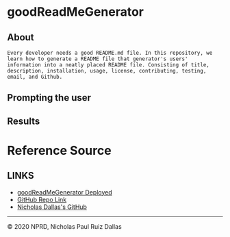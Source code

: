 # goodReadMeGenerator

## About
```
Every developer needs a good README.md file. In this repository, we learn how to generate a README file that generator's users' information into a neatly placed README file. Consisting of title, description, installation, usage, license, contributing, testing, email, and Github.
```

## Prompting the user


## Results 


# Reference Source 



## LINKS

- [goodReadMeGenerator Deployed](https://nicholasd-uci.github.io/goodReadMeGenerator/)
- [GitHub Repo Link](https://github.com/nicholasd-uci/goodReadMeGenerator)
- [Nicholas Dallas's GitHub](https://github.com/nicholasd-uci)

- - -
© 2020 NPRD, Nicholas Paul Ruiz Dallas